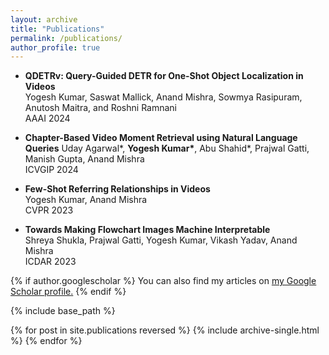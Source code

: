 ```yaml
---
layout: archive
title: "Publications"
permalink: /publications/
author_profile: true
---
```

<!-- TEMP WAY -->

* <strong>QDETRv: Query-Guided DETR for One-Shot Object Localization in Videos</strong> <br>
  Yogesh Kumar, Saswat Mallick, Anand Mishra, Sowmya Rasipuram, Anutosh Maitra, and Roshni Ramnani <br>
  AAAI 2024 <br>

* <strong>Chapter-Based Video Moment Retrieval using Natural Language Queries</strong> <be>
  Uday Agarwal\*,  <strong>Yogesh Kumar\*</strong>,  Abu Shahid\*, Prajwal Gatti, Manish Gupta, Anand Mishra <br>
 ICVGIP 2024 <br>
  
* <strong>Few-Shot Referring Relationships in Videos</strong> <br>
  Yogesh Kumar, Anand Mishra <br>
  CVPR 2023 <br>
  
* <strong>Towards Making Flowchart Images Machine Interpretable</strong> <br>
  Shreya Shukla, Prajwal Gatti, Yogesh Kumar, Vikash Yadav, Anand Mishra <br>
  ICDAR 2023 <br>
  
{% if author.googlescholar %}
  You can also find my articles on <u><a href="{{author.googlescholar}}">my Google Scholar profile</a>.</u>
{% endif %}

{% include base_path %}

{% for post in site.publications reversed %}
  {% include archive-single.html %}
{% endfor %}
